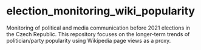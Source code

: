 # election_monitoring_wiki_popularity
Monitoring of political and media communication before 2021 elections in the Czech Republic. This repository focuses on the longer-term trends of politician/party popularity using Wikipedia page views as a proxy.
